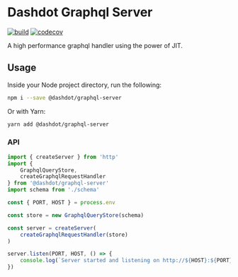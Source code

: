 # Dashdot Graphql Server

[![build](https://github.com/wappla/graphql-server/actions/workflows/on_push_main.yml/badge.svg?branch=main)](https://github.com/wappla/graphql-server/actions/workflows/on_push_main.yml)
[![codecov](https://codecov.io/gh/wappla/graphql-server/branch/main/graph/badge.svg?token=DRM4BZC40Z)](https://codecov.io/gh/wappla/graphql-server)

A high performance graphql handler using the power of JIT.

## Usage

Inside your Node project directory, run the following:

```sh
npm i --save @dashdot/graphql-server
```

Or with Yarn:

```sh
yarn add @dashdot/graphql-server
```

### API

```javascript
import { createServer } from 'http'
import {
    GraphqlQueryStore,
    createGraphqlRequestHandler
} from '@dashdot/graphql-server'
import schema from './schema'

const { PORT, HOST } = process.env

const store = new GraphqlQueryStore(schema)

const server = createServer(
    createGraphqlRequestHandler(store)
)

server.listen(PORT, HOST, () => {
    console.log(`Server started and listening on http://${HOST}:${PORT}`)
})
```